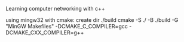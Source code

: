 Learning computer networking with c++ 

using mingw32 with cmake:
create dir ./build
cmake -S ./ -B ./build -G "MinGW Makefiles" -DCMAKE_C_COMPILER=gcc -DCMAKE_CXX_COMPILER=g++
